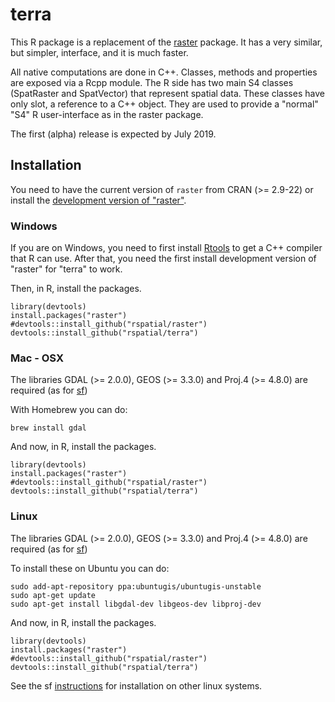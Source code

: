 # terra

This R package is a replacement of the [raster](https://github.com/rspatial/raster) package.
It has a very similar, but simpler, interface, and it is much faster.

All native computations are done in C++. 
Classes, methods and properties are exposed via a Rcpp module.
The R side has two main S4 classes (SpatRaster and SpatVector) that represent spatial data. These classes have only slot, a reference to a C++ object. They are used to provide a "normal" "S4" R user-interface as in the raster package.

The first (alpha) release is expected by July 2019.

## Installation

You need to have the current version of `raster` from CRAN (>= 2.9-22) or install the [development version of "raster"](https://github.com/rspatial/raster).

### Windows

If you are on Windows, you need to first install [Rtools](https://cran.r-project.org/bin/windows/Rtools/) to get a C++ compiler that R can use.
After that, you need the first install development version of "raster" for "terra" to work. 

Then, in R, install the packages.

```
library(devtools)
install.packages("raster")
#devtools::install_github("rspatial/raster")
devtools::install_github("rspatial/terra")
```

### Mac - OSX

The libraries GDAL (>= 2.0.0), GEOS (>= 3.3.0) and Proj.4 (>= 4.8.0) are required (as for [sf](https://github.com/r-spatial/sf))

With Homebrew you can do:

```
brew install gdal
```

And now, in R, install the packages.
```
library(devtools)
install.packages("raster")
#devtools::install_github("rspatial/raster")
devtools::install_github("rspatial/terra")
```

### Linux

The libraries GDAL (>= 2.0.0), GEOS (>= 3.3.0) and Proj.4 (>= 4.8.0) are required (as for [sf](https://github.com/r-spatial/sf))


To install these on Ubuntu you can do:
```
sudo add-apt-repository ppa:ubuntugis/ubuntugis-unstable
sudo apt-get update
sudo apt-get install libgdal-dev libgeos-dev libproj-dev 
```

And now, in R, install the packages.
```
library(devtools)
install.packages("raster")
#devtools::install_github("rspatial/raster")
devtools::install_github("rspatial/terra")
```

See the sf [instructions](https://github.com/r-spatial/sf) for installation on other linux systems.

